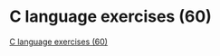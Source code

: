 # C language exercises (60)
[C language exercises (60)](https://aiwithcloud.com/2022/09/15/c_language_exercises_60/)